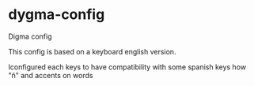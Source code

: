 # dygma-config
Digma config


This config is based on a keyboard english version.

Iconfigured each keys to have compatibility with some spanish keys how "ñ" and accents on words
